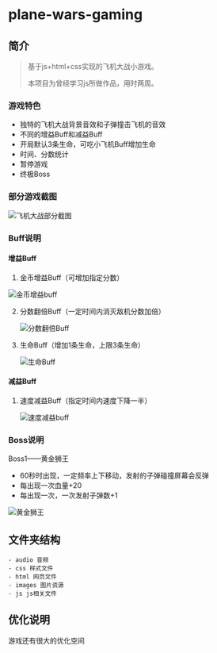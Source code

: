# plane-wars-gaming

##  简介

> 基于js+html+css实现的飞机大战小游戏。
>
> 本项目为曾经学习js所做作品，用时两周。

### 游戏特色

- 独特的飞机大战背景音效和子弹撞击飞机的音效
- 不同的增益Buff和减益Buff
- 开局默认3条生命，可吃小飞机Buff增加生命
- 时间、分数统计
- 暂停游戏
- 终极Boss

### 部分游戏截图

![飞机大战部分截图](https://gitee.com/koala010/typora/raw/master/img/20210816143825.png)

### Buff说明

#### 增益Buff

1. 金币增益Buff（可增加指定分数）

![金币增益buff](https://gitee.com/koala010/typora/raw/master/img/20210816144422.png)

2. 分数翻倍Buff（一定时间内消灭敌机分数加倍）

   ![分数翻倍Buff](https://gitee.com/koala010/typora/raw/master/img/20210816144815.png)

3. 生命Buff（增加1条生命，上限3条生命）

   ![生命Buff](https://gitee.com/koala010/typora/raw/master/img/20210816144957.png)

#### 减益Buff

1. 速度减益Buff（指定时间内速度下降一半）

   ![速度减益buff](https://gitee.com/koala010/typora/raw/master/img/20210816144607.png)

   

### Boss说明

Boss1——黄金狮王

- 60秒时出现，一定频率上下移动，发射的子弹碰撞屏幕会反弹
- 每出现一次血量+20
- 每出现一次，一次发射子弹数+1

![黄金狮王](https://gitee.com/koala010/typora/raw/master/img/20210816145532.png)



## 文件夹结构

```
- audio 音频
- css 样式文件
- html 网页文件
- images 图片资源
- js js相关文件
```



## 优化说明

游戏还有很大的优化空间

